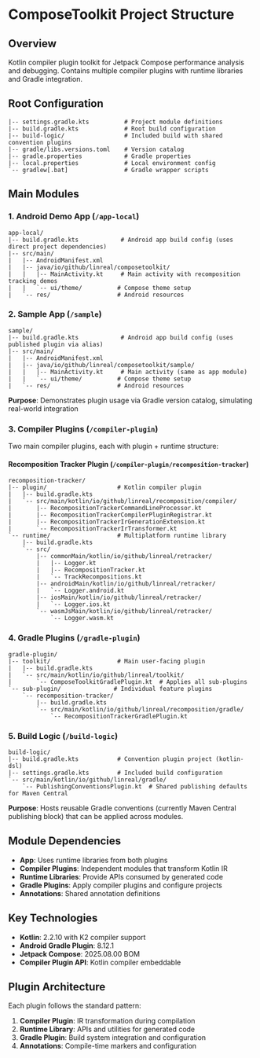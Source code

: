 # ComposeToolkit Project Structure

## Overview
Kotlin compiler plugin toolkit for Jetpack Compose performance analysis and debugging. Contains multiple compiler plugins with runtime libraries and Gradle integration.

## Root Configuration
```
|-- settings.gradle.kts          # Project module definitions
|-- build.gradle.kts             # Root build configuration
|-- build-logic/                 # Included build with shared convention plugins
|-- gradle/libs.versions.toml    # Version catalog
|-- gradle.properties            # Gradle properties
|-- local.properties             # Local environment config
`-- gradlew[.bat]                # Gradle wrapper scripts
```

## Main Modules

### 1. Android Demo App (`/app-local`)
```
app-local/
|-- build.gradle.kts            # Android app build config (uses direct project dependencies)
|-- src/main/
|   |-- AndroidManifest.xml
|   |-- java/io/github/linreal/composetoolkit/
|   |   |-- MainActivity.kt     # Main activity with recomposition tracking demos
|   |   `-- ui/theme/          # Compose theme setup
|   `-- res/                   # Android resources
```

### 2. Sample App (`/sample`)
```
sample/
|-- build.gradle.kts            # Android app build config (uses published plugin via alias)
|-- src/main/
|   |-- AndroidManifest.xml
|   |-- java/io/github/linreal/composetoolkit/sample/
|   |   |-- MainActivity.kt     # Main activity (same as app module)
|   |   `-- ui/theme/          # Compose theme setup
|   `-- res/                   # Android resources
```
**Purpose**: Demonstrates plugin usage via Gradle version catalog, simulating real-world integration

### 3. Compiler Plugins (`/compiler-plugin`)
Two main compiler plugins, each with plugin + runtime structure:



#### Recomposition Tracker Plugin (`/compiler-plugin/recomposition-tracker`)
```
recomposition-tracker/
|-- plugin/                    # Kotlin compiler plugin
|   |-- build.gradle.kts
|   `-- src/main/kotlin/io/github/linreal/recomposition/compiler/
|       |-- RecompositionTrackerCommandLineProcessor.kt
|       |-- RecompositionTrackerCompilerPluginRegistrar.kt
|       |-- RecompositionTrackerIrGenerationExtension.kt
|       `-- RecompositionTrackerIrTransformer.kt
`-- runtime/                   # Multiplatform runtime library
    |-- build.gradle.kts
    `-- src/
        |-- commonMain/kotlin/io/github/linreal/retracker/
        |   |-- Logger.kt
        |   |-- RecompositionTracker.kt
        |   `-- TrackRecompositions.kt
        |-- androidMain/kotlin/io/github/linreal/retracker/
        |   `-- Logger.android.kt
        |-- iosMain/kotlin/io/github/linreal/retracker/
        |   `-- Logger.ios.kt
        `-- wasmJsMain/kotlin/io/github/linreal/retracker/
            `-- Logger.wasm.kt
```

### 4. Gradle Plugins (`/gradle-plugin`)
```
gradle-plugin/
|-- toolkit/                   # Main user-facing plugin
|   |-- build.gradle.kts
|   `-- src/main/kotlin/io/github/linreal/toolkit/
|       `-- ComposeToolkitGradlePlugin.kt  # Applies all sub-plugins
`-- sub-plugin/               # Individual feature plugins
    `-- recomposition-tracker/
        |-- build.gradle.kts
        `-- src/main/kotlin/io/github/linreal/recomposition/gradle/
            `-- RecompositionTrackerGradlePlugin.kt
```

### 5. Build Logic (`/build-logic`)
```
build-logic/
|-- build.gradle.kts           # Convention plugin project (kotlin-dsl)
|-- settings.gradle.kts        # Included build configuration
`-- src/main/kotlin/io/github/linreal/gradle/
    `-- PublishingConventionsPlugin.kt  # Shared publishing defaults for Maven Central
```
**Purpose**: Hosts reusable Gradle conventions (currently Maven Central publishing block) that can be applied across modules.

## Module Dependencies
- **App**: Uses runtime libraries from both plugins
- **Compiler Plugins**: Independent modules that transform Kotlin IR
- **Runtime Libraries**: Provide APIs consumed by generated code
- **Gradle Plugins**: Apply compiler plugins and configure projects
- **Annotations**: Shared annotation definitions

## Key Technologies
- **Kotlin**: 2.2.10 with K2 compiler support
- **Android Gradle Plugin**: 8.12.1
- **Jetpack Compose**: 2025.08.00 BOM
- **Compiler Plugin API**: Kotlin compiler embeddable

## Plugin Architecture
Each plugin follows the standard pattern:
1. **Compiler Plugin**: IR transformation during compilation
2. **Runtime Library**: APIs and utilities for generated code
3. **Gradle Plugin**: Build system integration and configuration
4. **Annotations**: Compile-time markers and configuration
